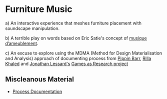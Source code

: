 # Furniture Music

a) An interactive experience that meshes furniture placement with soundscape manipulation. 

b) A terrible play on words based on Eric Satie's concept of [musique d’ameublement](https://soundcloud.com/user1401258/satie-whittington-a-suite-of-furniture). 

c) An excuse to explore using the MDMA (Method for Design Materialisation and Analysis) approach of documenting process from [Pippin Barr](http://www.pippinbarr.com), [Rilla Khaled](http://www.rillakhaled.com) and [Jonathan Lessard's](https://jonathanlessard.net) [Games as Research project](https://www.gamesasresearch.com)

## Miscleanous Material
* [Process Documentation](github.com/mouseandthebillionaire/furnitureMusic/Process/)
